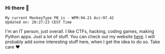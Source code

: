 ### Hi there 👋
<!-- PB START -->
```
My current MonkeyType PB is - WPM:94.21 Acc:97.42
Updated on: 20:27:23 CEST Time
```
<!-- PB END -->
I'm an IT person, just overall. I like CTFs, hacking, coding games, making Python apps. Just a lot of stuff.
You can check out my website [here](https://skill3472.github.io/).
I will probably add some interesting stuff here, when I get the idea to do so. Take care ❤️
